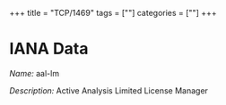 +++
title = "TCP/1469"
tags = [""]
categories = [""]
+++

# IANA Data

_Name:_ aal-lm

_Description:_ Active Analysis Limited License Manager

